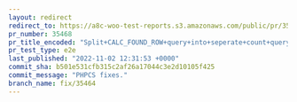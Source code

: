 ```yaml
---
layout: redirect
redirect_to: https://a8c-woo-test-reports.s3.amazonaws.com/public/pr/35468/e2e/index.html
pr_number: 35468
pr_title_encoded: "Split+CALC_FOUND_ROW+query+into+seperate+count+query+for+better+performance"
pr_test_type: e2e
last_published: "2022-11-02 12:31:53 +0000"
commit_sha: b501e531cfb315c2af26a17044c3e2d10105f425
commit_message: "PHPCS fixes."
branch_name: fix/35464
---
```

